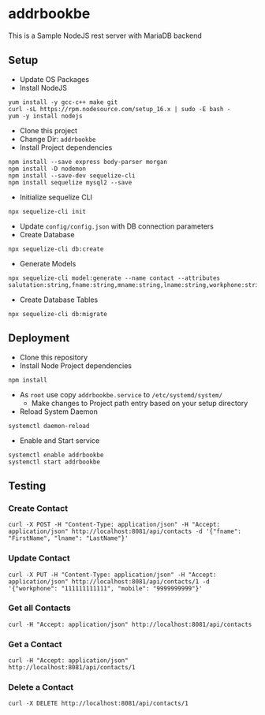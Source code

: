# addrbookbe

This is a Sample NodeJS rest server with MariaDB backend

## Setup
- Update OS Packages
- Install NodeJS

```
yum install -y gcc-c++ make git
curl -sL https://rpm.nodesource.com/setup_16.x | sudo -E bash -
yum -y install nodejs
```

- Clone this project
- Change Dir: `addrbookbe`
- Install Project dependencies

```
npm install --save express body-parser morgan
npm install -D nodemon
npm install --save-dev sequelize-cli
npm install sequelize mysql2 --save
```

- Initialize sequelize CLI

```
npx sequelize-cli init
```

- Update `config/config.json` with DB connection parameters
- Create Database

```
npx sequelize-cli db:create
```

- Generate Models

```
npx sequelize-cli model:generate --name contact --attributes salutation:string,fname:string,mname:string,lname:string,workphone:string,mobile:string,workemail:string,persemail:string
```

- Create Database Tables

```
npx sequelize-cli db:migrate
```

## Deployment
- Clone this repository
- Install Node Project dependencies

```
npm install
```

- As `root` use copy `addrbookbe.service` to `/etc/systemd/system/`
  - Make changes to Project path entry based on your setup directory
- Reload System Daemon

```
systemctl daemon-reload
```

- Enable and Start service

```
systemctl enable addrbookbe
systemctl start addrbookbe
```

## Testing

### Create Contact

```
curl -X POST -H "Content-Type: application/json" -H "Accept: application/json" http://localhost:8081/api/contacts -d '{"fname": "FirstName", "lname": "LastName"}'
```

### Update Contact

```
curl -X PUT -H "Content-Type: application/json" -H "Accept: application/json" http://localhost:8081/api/contacts/1 -d '{"workphone": "111111111111", "mobile": "9999999999"}'
```

### Get all Contacts

```
curl -H "Accept: application/json" http://localhost:8081/api/contacts
```

### Get a Contact

```
curl -H "Accept: application/json" http://localhost:8081/api/contacts/1
```

### Delete a Contact

```
curl -X DELETE http://localhost:8081/api/contacts/1
```